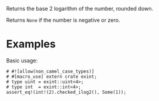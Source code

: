 Returns the base 2 logarithm of the number, rounded down.

Returns `None` if the number is negative or zero.

# Examples

Basic usage:

```
# #![allow(non_camel_case_types)]
# #[macro_use] extern crate exint;
# type uint = exint::uint<4>;
# type int  = exint::int<4>;
assert_eq!(int!(2).checked_ilog2(), Some(1));
```

